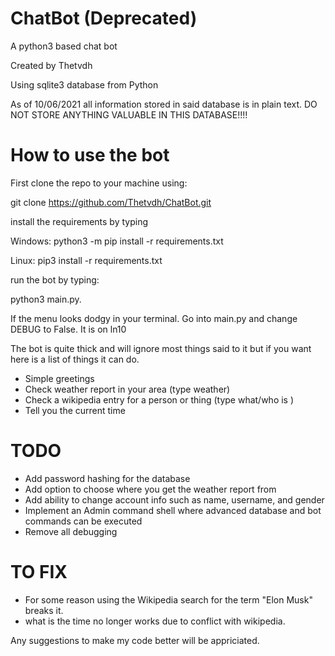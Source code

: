 # ChatBot (Deprecated)
A python3 based chat bot


Created by Thetvdh

Using sqlite3 database from Python

As of 10/06/2021 all information stored in said database is in plain text. DO NOT STORE ANYTHING VALUABLE IN THIS DATABASE!!!!

# How to use the bot

First clone the repo to your machine using:

git clone https://github.com/Thetvdh/ChatBot.git

install the requirements by typing

Windows:
python3 -m pip install -r requirements.txt

Linux:
pip3 install -r requirements.txt

run the bot by typing:

python3 main.py.

If the menu looks dodgy in your terminal. Go into main.py and change DEBUG to False. It is on ln10


The bot is quite thick and will ignore most things said to it but if you want here is a list of things it can do.

 - Simple greetings
 - Check weather report in your area (type weather)
 - Check a wikipedia entry for a person or thing (type what/who is <thing>)
 - Tell you the current time
 
# TODO

  - Add password hashing for the database
  - Add option to choose where you get the weather report from
  - Add ability to change account info such as name, username, and gender
  - Implement an Admin command shell where advanced database and bot commands can be executed
  - Remove all debugging

# TO FIX
 
 - For some reason using the Wikipedia search for the term "Elon Musk" breaks it.
 - what is the time no longer works due to conflict with wikipedia.

Any suggestions to make my code better will be appriciated.
